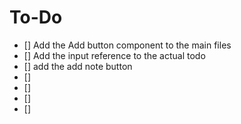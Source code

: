 # To-Do

- [] Add the Add button component to the main files
- [] Add the input reference to the actual todo
- [] add the add note button
- []
- []
- []
- []
